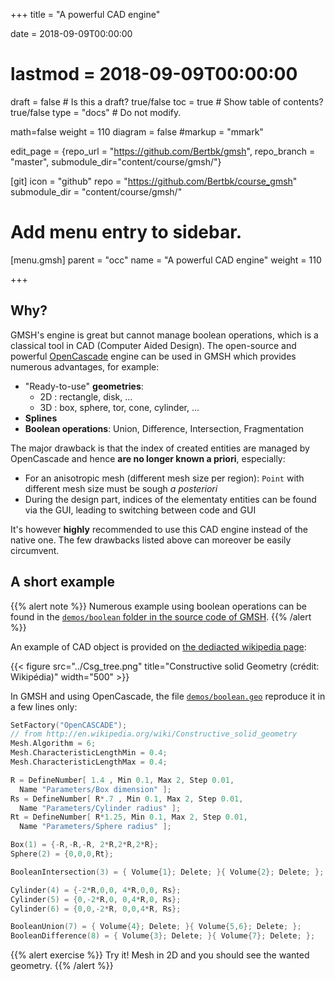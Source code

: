 +++
title = "A powerful CAD engine"

date = 2018-09-09T00:00:00
# lastmod = 2018-09-09T00:00:00

draft = false  # Is this a draft? true/false
toc = true  # Show table of contents? true/false
type = "docs"  # Do not modify.

math=false
weight = 110
diagram = false
#markup = "mmark"

edit_page = {repo_url = "https://github.com/Bertbk/gmsh", repo_branch = "master", submodule_dir="content/course/gmsh/"}

[git]
  icon = "github"
  repo = "https://github.com/Bertbk/course_gmsh"
  submodule_dir = "content/course/gmsh/"
  

# Add menu entry to sidebar.
[menu.gmsh]
  parent = "occ"
  name = "A powerful CAD engine"
  weight = 110

+++

## Why?

GMSH's engine is great but cannot manage boolean operations, which is a classical tool in CAD (Computer Aided Design). The open-source and powerful [OpenCascade](https://www.opencascade.com/) engine can be used in GMSH which provides numerous advantages, for example:

- "Ready-to-use" **geometries**:
  - 2D : rectangle, disk, ...
  - 3D : box, sphere, tor, cone, cylinder, ...
- **Splines**
- **Boolean operations**: Union, Difference, Intersection, Fragmentation

The major drawback is that the index of created entities are managed by OpenCascade and hence **are no longer known a priori**, especially:

- For an anisotropic mesh (different mesh size per region): `Point` with different mesh size must be sough *a posteriori*
- During the design part, indices of the elementaty entities can be found via the GUI, leading to switching between code and GUI

It's however **highly** recommended to use this CAD engine instead of the native one. The few drawbacks listed above can moreover be easily circumvent.


## A short example

{{% alert note %}}
Numerous example using boolean operations can be found in the [`demos/boolean` folder in the source code of GMSH](https://gitlab.onelab.info/gmsh/gmsh/tree/master/demos/boolean).
{{% /alert %}}

An example of CAD object is provided on [the dediacted wikipedia page](http://en.wikipedia.org/wiki/Constructive_solid_geometry):


{{< figure src="../Csg_tree.png" title="Constructive solid Geometry (crédit: Wikipédia)" width="500" >}}

In GMSH and using OpenCascade, the file [`demos/boolean.geo`](https://gitlab.onelab.info/gmsh/gmsh/raw/master/demos/boolean/boolean.geo) reproduce it in a few lines only:

```cpp
SetFactory("OpenCASCADE");
// from http://en.wikipedia.org/wiki/Constructive_solid_geometry
Mesh.Algorithm = 6;
Mesh.CharacteristicLengthMin = 0.4;
Mesh.CharacteristicLengthMax = 0.4;

R = DefineNumber[ 1.4 , Min 0.1, Max 2, Step 0.01,
  Name "Parameters/Box dimension" ];
Rs = DefineNumber[ R*.7 , Min 0.1, Max 2, Step 0.01,
  Name "Parameters/Cylinder radius" ];
Rt = DefineNumber[ R*1.25, Min 0.1, Max 2, Step 0.01,
  Name "Parameters/Sphere radius" ];

Box(1) = {-R,-R,-R, 2*R,2*R,2*R};
Sphere(2) = {0,0,0,Rt};

BooleanIntersection(3) = { Volume{1}; Delete; }{ Volume{2}; Delete; };

Cylinder(4) = {-2*R,0,0, 4*R,0,0, Rs};
Cylinder(5) = {0,-2*R,0, 0,4*R,0, Rs};
Cylinder(6) = {0,0,-2*R, 0,0,4*R, Rs};

BooleanUnion(7) = { Volume{4}; Delete; }{ Volume{5,6}; Delete; };
BooleanDifference(8) = { Volume{3}; Delete; }{ Volume{7}; Delete; };
```

{{% alert exercise %}}
Try it! Mesh in 2D and you should see the wanted geometry.
{{% /alert %}}